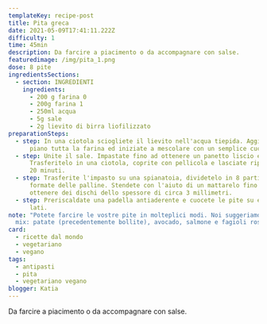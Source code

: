 ```yaml
---
templateKey: recipe-post
title: Pita greca
date: 2021-05-09T17:41:11.222Z
difficulty: 1
time: 45min
description: Da farcire a piacimento o da accompagnare con salse.
featuredimage: /img/pita_1.png
dose: 8 pite
ingredientsSections:
  - section: INGREDIENTI
    ingredients:
      - 200 g farina 0
      - 200g farina 1
      - 250ml acqua
      - 5g sale
      - 2g lievito di birra liofilizzato
preparationSteps:
  - step: In una ciotola sciogliete il lievito nell'acqua tiepida. Aggiungete piano
      piano tutta la farina ed iniziate a mescolare con un semplice cucchiaio.
  - step: Unite il sale. Impastate fino ad ottenere un panetto liscio ed asciutto.
      Trasferitelo in una ciotola, coprite con pellicola e lasciate riposare per
      20 minuti.
  - step: Trasferite l'impasto su una spianatoia, dividetelo in 8 parti uguali e
      formate delle palline. Stendete con l'aiuto di un mattarelo fino ad
      ottenere dei dischi dello spessore di circa 3 millimetri.
  - step: Preriscaldate una padella antiaderente e cuocete le pite su entrambi i
      lati.
note: "Potete farcire le vostre pite in molteplici modi. Noi suggeriamo questo
  mix: patate (precedentemente bollite), avocado, salmone e fagioli rossi!"
card:
  - ricette dal mondo
  - vegetariano
  - vegano
tags:
  - antipasti
  - pita
  - vegetariano vegano
blogger: Katia
---
```

Da farcire a piacimento o da accompagnare con salse.